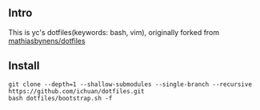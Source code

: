 ## Intro

This is yc's dotfiles(keywords: bash, vim), originally forked from [mathiasbynens/dotfiles](https://github.com/mathiasbynens/dotfiles)


## Install

```shell
git clone --depth=1 --shallow-submodules --single-branch --recursive https://github.com/ichuan/dotfiles.git
bash dotfiles/bootstrap.sh -f
```
